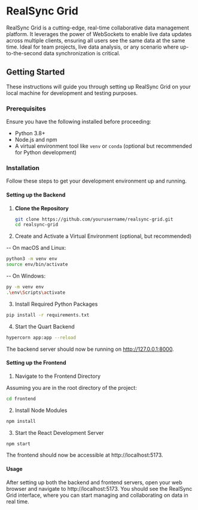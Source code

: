 # RealSync Grid

RealSync Grid is a cutting-edge, real-time collaborative data management platform. It leverages the power of WebSockets to enable live data updates across multiple clients, ensuring all users see the same data at the same time. Ideal for team projects, live data analysis, or any scenario where up-to-the-second data synchronization is critical.

## Getting Started

These instructions will guide you through setting up RealSync Grid on your local machine for development and testing purposes.

### Prerequisites

Ensure you have the following installed before proceeding:

- Python 3.8+
- Node.js and npm
- A virtual environment tool like `venv` or `conda` (optional but recommended for Python development)

### Installation

Follow these steps to get your development environment up and running.

#### Setting up the Backend

1. **Clone the Repository**

   ```bash
   git clone https://github.com/yourusername/realsync-grid.git
   cd realsync-grid
   ```
2. Create and Activate a Virtual Environment (optional, but recommended)

-- On macOS and Linux:
```bash
python3 -m venv env
source env/bin/activate
```

-- On Windows:
```bash
py -m venv env
.\env\Scripts\activate
```
3. Install Required Python Packages
```bash
pip install -r requirements.txt
```
4. Start the Quart Backend

```bash
hypercorn app:app --reload
```
The backend server should now be running on http://127.0.0.1:8000.

#### Setting up the Frontend
1. Navigate to the Frontend Directory

Assuming you are in the root directory of the project:

```bash
cd frontend
```
2. Install Node Modules

```bash
npm install
```
3. Start the React Development Server

```bash
npm start
```
The frontend should now be accessible at http://localhost:5173.

#### Usage
After setting up both the backend and frontend servers, open your web browser and navigate to http://localhost:5173. You should see the RealSync Grid interface, where you can start managing and collaborating on data in real time.